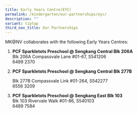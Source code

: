 ```yaml
---
title: Early Years Centre(EYC)
permalink: /kindergarten/our-partnerships/eyc/
description: ""
variant: tiptap
third_nav_title: Our Partnerships
---
```

<p>MK@NV collaborates with the following Early Years Centres:</p>
<p></p>
<ol data-tight="true" class="tight">
<li>
<p><strong>PCF Sparkletots Preschool @ Sengkang Central Blk 206A</strong>
<br>Blk 206A Compassvale Lane #01-67, S541206
<br>6489 2370</p>
</li>
<li>
<p><strong>PCF Sparkletots Preschool @ Sengkang Central Blk 277B</strong>
</p>
<p>Blk 277B Compassvale Link #01-264, S542277
<br>6556 3209</p>
</li>
<li>
<p><strong>PCF Sparkletots Preschool @ Sengkang East Blk 103</strong>
<br>Blk 103 Rivervale Walk #01-86, S540103
<br>6489 7584</p>
</li>
</ol>
<p></p>
<p></p>
<p>
<br>
</p>
<p></p>
<p>
<br>
</p>
